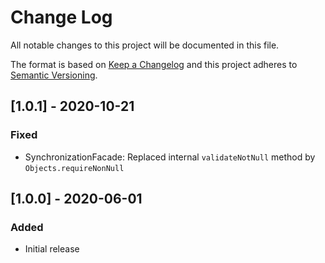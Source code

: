 # Change Log
All notable changes to this project will be documented in this file.
 
The format is based on [Keep a Changelog](http://keepachangelog.com/)
and this project adheres to [Semantic Versioning](http://semver.org/).

## \[1.0.1] - 2020-10-21
### Fixed
-   SynchronizationFacade: Replaced internal `validateNotNull` method by `Objects.requireNonNull`

## \[1.0.0] - 2020-06-01

### Added
-   Initial release
